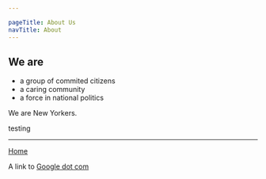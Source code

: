 ```yaml
---

pageTitle: About Us
navTitle: About
---
```


## We are

- a group of commited citizens
- a caring community
- a force in national politics

We are New Yorkers.

<p>testing</p>

<hr></hr>

[Home](/)

A link to [Google dot com](http://google.com)
